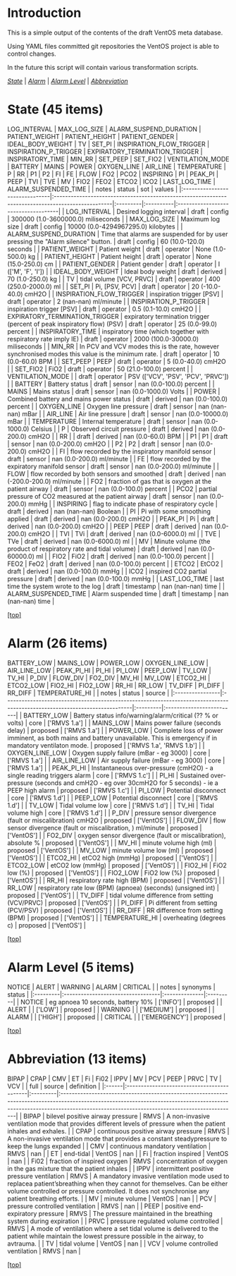 
# <a name='top'></a>Introduction
This is a simple output of the contents of the draft VentOS meta database.

Using YAML files committed git repositories the VentOS project is able to
control changes.

In the future this script will contain various transformation scripts.

*[State](#state)* | *[Alarm](#alarm)* | *[Alarm Level](#alarm_level)* | *[Abbreviation](#abbreviation)*

# <a name="state"></a>State (45 items)
LOG_INTERVAL | MAX_LOG_SIZE | ALARM_SUSPEND_DURATION | PATIENT_WEIGHT | PATIENT_HEIGHT | PATIENT_GENDER | IDEAL_BODY_WEIGHT | TV | SET_PI | INSPIRATION_FLOW_TRIGGER | INSPIRATION_P_TRIGGER | EXPIRATORY_TERMINATION_TRIGGER | INSPIRATORY_TIME | MIN_RR | SET_PEEP | SET_FIO2 | VENTILATION_MODE | BATTERY | MAINS | POWER | OXYGEN_LINE | AIR_LINE | TEMPERATURE | P | RR | P1 | P2 | FI | FE | FLOW | FO2 | PCO2 | INSPIRING | PI | PEAK_PI | PEEP | TVI | TVE | MV | FIO2 | FEO2 | ETCO2 | ICO2 | LAST_LOG_TIME | ALARM_SUSPENDED_TIME
|                                | notes                                                                                             | status   | sot       | values                              |
|:-------------------------------|:--------------------------------------------------------------------------------------------------|:---------|:----------|:------------------------------------|
| LOG_INTERVAL                   | Desired logging interval                                                                          | draft    | config    | 300000 (1.0-3600000.0) miliseconds  |
| MAX_LOG_SIZE                   | Maximum log size                                                                                  | draft    | config    | 10000 (0.0-4294967295.0) kilobytes  |
| ALARM_SUSPEND_DURATION         | Time that alarms are suspended for by user pressing the "Alarm silence" button.                   | draft    | config    | 60 (10.0-120.0) seconds             |
| PATIENT_WEIGHT                 | Patient weight                                                                                    | draft    | operator  | None (1.0-500.0) kg                 |
| PATIENT_HEIGHT                 | Patient height                                                                                    | draft    | operator  | None (15.0-250.0) cm                |
| PATIENT_GENDER                 | Patient gender                                                                                    | draft    | operator  | I (['M', 'F', 'I'])                 |
| IDEAL_BODY_WEIGHT              | Ideal body weight                                                                                 | draft    | derived   | 70 (1.0-250.0) kg                   |
| TV                             | tidal volume [VCV, PRVC]                                                                          | draft    | operator  | 400 (250.0-2000.0) ml               |
| SET_PI                         | Pi,  [PSV, PCV]                                                                                   | draft    | operator  | 20 (-10.0-40.0) cmH2O               |
| INSPIRATION_FLOW_TRIGGER       | inspiration trigger [PSV]                                                                         | draft    | operator  | 2 (nan-nan) ml/minute               |
| INSPIRATION_P_TRIGGER          | inspiration trigger [PSV]                                                                         | draft    | operator  | 0.5 (0.1-10.0) cmH2O                |
| EXPIRATORY_TERMINATION_TRIGGER | expiratory termination trigger (percent of peak inspiratory flow) (PSV)                           | draft    | operator  | 25 (0.0-99.0) percent               |
| INSPIRATORY_TIME               | inspiratory time (which together with respiratory rate imply IE)                                  | draft    | operator  | 2000 (100.0-30000.0) miliseconds    |
| MIN_RR                         | In PCV and VCV modes this is the rate, however synchronised modes this value is the minimum rate. | draft    | operator  | 10 (0.0-60.0) BPM                   |
| SET_PEEP                       | PEEP                                                                                              | draft    | operator  | 5 (0.0-40.0) cmH2O                  |
| SET_FIO2                       | FiO2                                                                                              | draft    | operator  | 50 (21.0-100.0) percent             |
| VENTILATION_MODE               |                                                                                                   | draft    | operator  | PSV (['VCV', 'PSV', 'PCV', 'PRVC']) |
| BATTERY                        | Battery status                                                                                    | draft    | sensor    | nan (0.0-100.0) percent             |
| MAINS                          | Mains status                                                                                      | draft    | sensor    | nan (0.0-1000.0) Volts              |
| POWER                          | Combined battery and mains power status                                                           | draft    | derived   | nan (0.0-100.0) percent             |
| OXYGEN_LINE                    | Oxygen line pressure                                                                              | draft    | sensor    | nan (nan-nan) mBar                  |
| AIR_LINE                       | Air line pressure                                                                                 | draft    | sensor    | nan (0.0-10000.0) mBar              |
| TEMPERATURE                    | Internal temperature                                                                              | draft    | sensor    | nan (0.0-1000.0) Celsius            |
| P                              | Observed circuit pressure                                                                         | draft    | derived   | nan (0.0-200.0) cmH2O               |
| RR                             |                                                                                                   | draft    | derived   | nan (0.0-60.0) BPM                  |
| P1                             | P1                                                                                                | draft    | sensor    | nan (0.0-200.0) cmH2O               |
| P2                             | P2                                                                                                | draft    | sensor    | nan (0.0-200.0) cmH2O               |
| FI                             | flow recorded by the inspiratory manifold sensor                                                  | draft    | sensor    | nan (0.0-200.0) ml/minute           |
| FE                             | flow recorded by the expiratory manifold sensor                                                   | draft    | sensor    | nan (0.0-200.0) ml/minute           |
| FLOW                           | flow recorded by both sensors and smoothed                                                        | draft    | derived   | nan (-200.0-200.0) ml/minute        |
| FO2                            | fraction of gas that is oxygen at the patient airway                                              | draft    | sensor    | nan (0.0-100.0) percent             |
| PCO2                           | partial pressure of CO2 measured at the patient airway                                            | draft    | sensor    | nan (0.0-200.0) mmHg                |
| INSPIRING                      | flag to indicate phase of respiratory cycle                                                       | draft    | derived   | nan (nan-nan) Boolean               |
| PI                             | Pi with some smoothing applied                                                                    | draft    | derived   | nan (0.0-200.0) cmH2O               |
| PEAK_PI                        | Pi                                                                                                | draft    | derived   | nan (0.0-200.0) cmH2O               |
| PEEP                           | PEEP                                                                                              | draft    | derived   | nan (0.0-200.0) cmH2O               |
| TVI                            | TVi                                                                                               | draft    | derived   | nan (0.0-6000.0) ml                 |
| TVE                            | TVe                                                                                               | draft    | derived   | nan (0.0-6000.0) ml                 |
| MV                             | Minute volume (the product of respiratory rate and tidal volume)                                  | draft    | derived   | nan (0.0-60000.0) ml                |
| FIO2                           | FiO2                                                                                              | draft    | derived   | nan (0.0-100.0) percent             |
| FEO2                           | FeO2                                                                                              | draft    | derived   | nan (0.0-100.0) percent             |
| ETCO2                          | EtCO2                                                                                             | draft    | derived   | nan (0.0-100.0) mmHg                |
| ICO2                           | inspired CO2 partial pressure                                                                     | draft    | derived   | nan (0.0-100.0) mmHg                |
| LAST_LOG_TIME                  | last time the system wrote to the log                                                             | draft    | timestamp | nan (nan-nan) time                  |
| ALARM_SUSPENDED_TIME           | Alarm suspended time                                                                              | draft    | timestamp | nan (nan-nan) time                  |

[[top]](#top)

# <a name="alarm"></a>Alarm (26 items)
BATTERY_LOW | MAINS_LOW | POWER_LOW | OXYGEN_LINE_LOW | AIR_LINE_LOW | PEAK_PI_HI | PI_HI | PI_LOW | PEEP_LOW | TV_LOW | TV_HI | P_DIV | FLOW_DIV | FO2_DIV | MV_HI | MV_LOW | ETCO2_HI | ETCO2_LOW | FIO2_HI | FIO2_LOW | RR_HI | RR_LOW | TV_DIFF | PI_DIFF | RR_DIFF | TEMPERATURE_HI
|                 | notes                                                                                                                      | status   | source                   |
|:----------------|:---------------------------------------------------------------------------------------------------------------------------|:---------|:-------------------------|
| BATTERY_LOW     | Battery status info/warning/alarm/critical (?? % or volts)                                                                 | core     | ['RMVS 1.a']             |
| MAINS_LOW       | Mains power failure (seconds delay)                                                                                        | proposed | ['RMVS 1.a']             |
| POWER_LOW       | Complete loss of power imminent, as both mains and battery unavailable. This is emergency if in mandatory ventilaton mode. | proposed | ['RMVS 1.a', 'RMVS 1.b'] |
| OXYGEN_LINE_LOW | Oxygen supply failure (mBar - eg 3000)                                                                                     | core     | ['RMVS 1.a']             |
| AIR_LINE_LOW    | Air supply failure (mBar - eg 3000)                                                                                        | core     | ['RMVS 1.a']             |
| PEAK_PI_HI      | Instantaneous over-pressure (cmH2O) - a single reading triggers alarm                                                      | core     | ['RMVS 1.c']             |
| PI_HI           | Sustained over-pressure (seconds and cmH2O - eg over 30cmH2O for 5 seconds) - ie a PEEP high alarm                         | proposed | ['RMVS 1.c']             |
| PI_LOW          | Potential disconnect                                                                                                       | core     | ['RMVS 1.d']             |
| PEEP_LOW        | Potential disconnect                                                                                                       | core     | ['RMVS 1.d']             |
| TV_LOW          | Tidal volume low                                                                                                           | core     | ['RMVS 1.d']             |
| TV_HI           | Tidal volume high                                                                                                          | core     | ['RMVS 1.d']             |
| P_DIV           | pressure sensor divergence (fault or miscalibration) cmH2O                                                                 | proposed | ['VentOS']               |
| FLOW_DIV        | flow sensor divergence (fault or miscalibration, ) ml/minute                                                               | proposed | ['VentOS']               |
| FO2_DIV         | oxygen sensor divergence (fault or miscalibration), absolute %                                                             | proposed | ['VentOS']               |
| MV_HI           | minute volume high (ml)                                                                                                    | proposed | ['VentOS']               |
| MV_LOW          | minute volume low (ml)                                                                                                     | proposed | ['VentOS']               |
| ETCO2_HI        | etCO2 high (mmHg)                                                                                                          | proposed | ['VentOS']               |
| ETCO2_LOW       | etCO2 low (mmHg)                                                                                                           | proposed | ['VentOS']               |
| FIO2_HI         | FiO2 low (%)                                                                                                               | proposed | ['VentOS']               |
| FIO2_LOW        | FiO2 low (%)                                                                                                               | proposed | ['VentOS']               |
| RR_HI           | respiratory rate high (BPM)                                                                                                | proposed | ['VentOS']               |
| RR_LOW          | respiratory rate low (BPM) (apnoea) (seconds) (unsigned int)                                                               | proposed | ['VentOS']               |
| TV_DIFF         | tidal volume difference from setting (VCV/PRVC)                                                                            | proposed | ['VentOS']               |
| PI_DIFF         | Pi different from setting (PCV/PSV)                                                                                        | proposed | ['VentOS']               |
| RR_DIFF         | RR difference from setting (BPM)                                                                                           | proposed | ['VentOS']               |
| TEMPERATURE_HI  | overheating (degrees c)                                                                                                    | proposed | ['VentOS']               |

[[top]](#top)

# <a name="alarm_level"></a>Alarm Level (5 items)
NOTICE | ALERT | WARNING | ALARM | CRITICAL
|          | notes                             | synonyms      | status   |
|:---------|:----------------------------------|:--------------|:---------|
| NOTICE   | eg apnoea 10 seconds, battery 10% | ['INFO']      | proposed |
| ALERT    |                                   | ['LOW']       | proposed |
| WARNING  |                                   | ['MEDIUM']    | proposed |
| ALARM    |                                   | ['HIGH']      | proposed |
| CRITICAL |                                   | ['EMERGENCY'] | proposed |

[[top]](#top)

# <a name="abbreviation"></a>Abbreviation (13 items)
BIPAP | CPAP | CMV | ET | Fi | Fi02 | IPPV | MV | PCV | PEEP | PRVC | TV | VCV
|       | full                                       | source   | definition                                                                                                                                                                                                                |
|:------|:-------------------------------------------|:---------|:--------------------------------------------------------------------------------------------------------------------------------------------------------------------------------------------------------------------------|
| BIPAP | bilevel positive airway pressure           | RMVS     | A non-invasive ventilation mode that provides different levels of pressure when the patient inhales and exhales.                                                                                                          |
| CPAP  | continuous positive airway pressure        | RMVS     | A non-invasive ventilation mode that provides a constant steadypressure to keep the lungs expanded                                                                                                                        |
| CMV   | continuous mandatory ventilation           | RMVS     | nan                                                                                                                                                                                                                       |
| ET    | end-tidal                                  | VentOS   | nan                                                                                                                                                                                                                       |
| Fi    | fraction inspired                          | VentOS   | nan                                                                                                                                                                                                                       |
| Fi02  | fraction of inspired oxygen                | RMVS     | concentration of oxygen in the gas mixture that the patient inhales                                                                                                                                                       |
| IPPV  | intermittent positive pressure ventilation | RMVS     | A mandatory invasive ventilation mode used to replacea patient’sbreathing when they cannot for themselves. Can be either volume controlled or pressure controlled. It does not synchronise any patient breathing efforts. |
| MV    | minute volume                              | VentOS   | nan                                                                                                                                                                                                                       |
| PCV   | pressure controlled ventilation            | RMVS     | nan                                                                                                                                                                                                                       |
| PEEP  | positive end-expiratory pressure           | RMVS     | The pressure maintained in the breathing system during expiration                                                                                                                                                         |
| PRVC  | pressure regulated volume controlled       | RMVS     | A mode of ventilation where a set tidal volume is delivered to the patient while maintain the lowest pressure possible in the airway, to avtrauma.                                                                        |
| TV    | tidal volume                               | VentOS   | nan                                                                                                                                                                                                                       |
| VCV   | volume controlled ventilation              | RMVS     | nan                                                                                                                                                                                                                       |

[[top]](#top)
